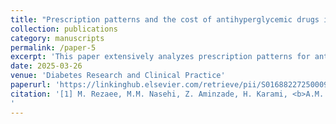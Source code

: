```yaml
---
title: "Prescription patterns and the cost of antihyperglycemic drugs in patients with diabetes mellitus in Iran from 2014 to 2019"
collection: publications
category: manuscripts
permalink: /paper-5
excerpt: 'This paper extensively analyzes prescription patterns for antihyperglycemic drugs in terms of factors such as physician specialist, time between follow-up sessions, comorbidities, etc., using large scale data directly from Iran Health Insurance (IHI) servers. I was the primary data analyst in this project, performing all steps of data retrieval, cleaning and processing. The analysis included techniques such as [GESD](https://statisticseasily.com/glossario/what-is-generalized-extreme-studentized-deviate-gesd-test/) and [SHAP value](https://shap.readthedocs.io/en/latest/example_notebooks/overviews/An%20introduction%20to%20explainable%20AI%20with%20Shapley%20values.html) usage for intrepreting factors affecting overall prescription costs.'
date: 2025-03-26
venue: 'Diabetes Research and Clinical Practice'
paperurl: 'https://linkinghub.elsevier.com/retrieve/pii/S0168822725000920'
citation: '[1] M. Rezaee, M.M. Nasehi, Z. Aminzade, H. Karami, <b>A.M. Vahdani</b>, R. Daroudi, M. Effatpanah, L. Ghamkhar, M. Heidari-Foroozan, M. Arab, Z. Shahali, R. Mehrizi,<i>Prescription patterns and the cost of antihyperglycemic drugs in patients with diabetes mellitus in Iran from 2014 to 2019</i>, Diabetes Research and Clinical Practice (2025) 112078. https://doi.org/10.1016/j.diabres.2025.112078.
'
---
```


